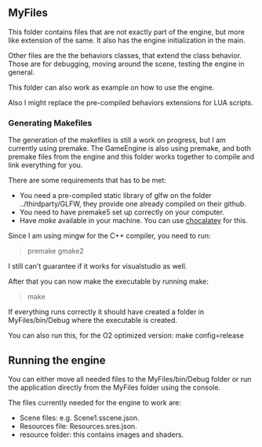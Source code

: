 ## MyFiles
This folder contains files that are not exactly part of the engine, but more like extension of the same. It also has the engine initialization in the main.

Other files are the the behaviors classes, that extend the class behavior. Those are for debugging, moving around the scene, testing the engine in general.

This folder can also work as example on how to use the engine.

Also I might replace the pre-compiled behaviors extensions for LUA scripts.

### Generating Makefiles
The generation of the makefiles is still a work on progress, but I am currently using premake. The GameEngine is also using premake, and both premake files from the engine and this folder works together to compile and link everything for you.

There are some requirements that has to be met:
- You need a pre-compiled static library of glfw on the folder ../thirdparty/GLFW, they provide one already compiled on their github.
- You need to have premake5 set up correctly on your computer.
- Have *make* available in your machine. You can use [chocalatey](https://community.chocolatey.org/packages/make) for this.

Since I am using mingw for the C++ compiler, you need to run:
> premake gmake2

I still can't guarantee if it works for visualstudio as well.

After that you can now make the executable by running make:
> make

If everything runs correctly it should have created a folder in MyFiles/bin/Debug where the executable is created.

You can also run this, for the O2 optimized version:
make config=release

## Running the engine
You can either move all needed files to the MyFiles/bin/Debug folder or run the application directly from the MyFiles folder using the console.

The files currently needed for the engine to work are:
- Scene files: e.g. Scene1.sscene.json.
- Resources file: Resources.sres.json.
- resource folder: this contains images and shaders.




